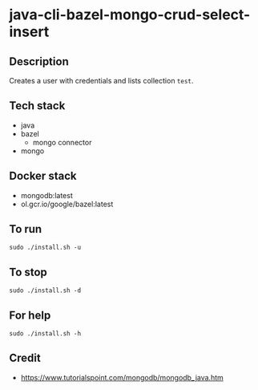 # java-cli-bazel-mongo-crud-select-insert

## Description
Creates a user with credentials
and lists collection `test`.

## Tech stack
- java
- bazel
  - mongo connector
- mongo

## Docker stack
- mongodb:latest
- ol.gcr.io/google/bazel:latest

## To run
`sudo ./install.sh -u`

## To stop
`sudo ./install.sh -d`

## For help
`sudo ./install.sh -h`

## Credit
- https://www.tutorialspoint.com/mongodb/mongodb_java.htm
